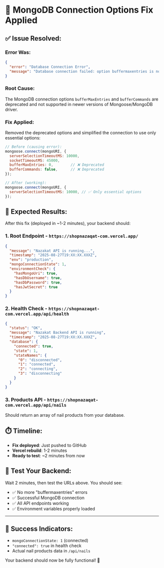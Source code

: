 # 🔧 MongoDB Connection Options Fix Applied

## ✅ **Issue Resolved:**

### **Error Was:**
```json
{
  "error": "Database Connection Error",
  "message": "Database connection failed: option buffermaxentries is not supported"
}
```

### **Root Cause:**
The MongoDB connection options `bufferMaxEntries` and `bufferCommands` are deprecated and not supported in newer versions of Mongoose/MongoDB driver.

### **Fix Applied:**
Removed the deprecated options and simplified the connection to use only essential options:

```javascript
// Before (causing error):
mongoose.connect(mongoURI, {
  serverSelectionTimeoutMS: 10000,
  socketTimeoutMS: 45000,
  bufferMaxEntries: 0,        // ❌ Deprecated
  bufferCommands: false,      // ❌ Deprecated
});

// After (working):
mongoose.connect(mongoURI, {
  serverSelectionTimeoutMS: 10000, // ✅ Only essential options
});
```

## 🚀 **Expected Results:**

After this fix (deployed in ~1-2 minutes), your backend should:

### **1. Root Endpoint** - `https://shopnazaqat-com.vercel.app/`
```json
{
  "message": "Nazakat API is running...",
  "timestamp": "2025-08-27T19:XX:XX.XXXZ",
  "env": "production",
  "mongoConnectionState": 1,
  "environmentCheck": {
    "hasMongoUri": true,
    "hasDbUsername": true,
    "hasDbPassword": true,
    "hasJwtSecret": true
  }
}
```

### **2. Health Check** - `https://shopnazaqat-com.vercel.app/api/health`
```json
{
  "status": "OK",
  "message": "Nazakat Backend API is running",
  "timestamp": "2025-08-27T19:XX:XX.XXXZ",
  "database": {
    "connected": true,
    "state": 1,
    "stateNames": {
      "0": "disconnected",
      "1": "connected",
      "2": "connecting", 
      "3": "disconnecting"
    }
  }
}
```

### **3. Products API** - `https://shopnazaqat-com.vercel.app/api/nails`
Should return an array of nail products from your database.

## ⏱️ **Timeline:**
- **Fix deployed**: Just pushed to GitHub
- **Vercel rebuild**: 1-2 minutes
- **Ready to test**: ~2 minutes from now

## 🧪 **Test Your Backend:**

Wait 2 minutes, then test the URLs above. You should see:
- ✅ No more "buffermaxentries" errors
- ✅ Successful MongoDB connection
- ✅ All API endpoints working
- ✅ Environment variables properly loaded

---

## 🎉 **Success Indicators:**
- `mongoConnectionState: 1` (connected)
- `"connected": true` in health check
- Actual nail products data in `/api/nails`

Your backend should now be fully functional! 🚀
